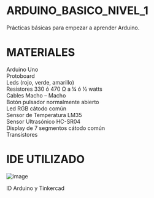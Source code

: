 # ARDUINO_BASICO_NIVEL_1
Prácticas básicas para empezar a aprender Arduino.

# MATERIALES
Arduino Uno                                                                                                                                                      
Protoboard                                                                                                                                                     
Leds (rojo, verde, amarillo)                                                                                                                                             
Resistores 330 ó 470 Ω a ¼ ó ½ watts                                                                                                                              
Cables Macho – Macho                                                                                                                             
Botón pulsador normalmente abierto                                                                                                                             
Led RGB cátodo común                                                                                                                             
Sensor de Temperatura LM35                                                                                                                             
Sensor Ultrasónico HC-SR04                                                                                                                             
Display de 7 segmentos cátodo común                                                                                                                                       
Transistores  

# IDE UTILIZADO                                                                                                                                                           

![image](https://user-images.githubusercontent.com/82168337/204870517-eeb5dc7e-7e5a-4358-bbdb-05363acf4006.png)

ID Arduino y Tinkercad
